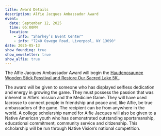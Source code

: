 ```yaml
---
title: Award Details
description: Alfie Jacques Ambassador Award
event:
  date: September 12, 2025
  time: 05:00PM
  location:
    - info: "Sharkey’s Event Center"
    - info: "7240 Oswego Road, Liverpool, NY 13090"
date: 2025-05-13
show_founding: true
show_newsletter: true
show_alfie: true
---
```


The Alfie Jacques Ambassador Award will begin the [Haudenosaunee Wooden Stick Fesstival and Restore Our Sacred Lake 5K.](https://aila.ngo/the-restore-our-sacred-lake-5k-and-haudenosaunee-wooden-stick-festival-weekend-september-13th-and-14th-at-onondaga-lake-park/).

The award will be given to someone who has displayed selfless dedication and energy in growing the game. They must possess the passion that was inherent in Alfie’s mission and the Medicine Game. They will have used lacrosse to connect people in friendship and peace and, like Alfie, be true ambassadors of the game. The recipient can be from anywhere in the world. A college scholarship named for Alfie Jacques will also be given to a Native American youth who has demonstrated outstanding sportsmanship, educational commitment, community service and citizenship. This scholarship will be run through Native Vision’s national competition.
